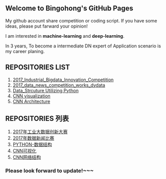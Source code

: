 ## Welcome to Bingohong's GitHub Pages
My github account share competition or coding script. If you have some ideas, please put farward your opinion!

I am interested in **machine-learning** and **deep-learning**.

In 3 years, To become a intermediate DN expert of Application scenario is my career planing.

## REPOSITORIES LIST
1. [2017_Industrial_Bigdata_Innovation_Competition](https://github.com/Bingohong/2017-Industrial-Bigdata)
2. [2017_data_news_competition_works_dydata](https://github.com/Bingohong/data_news.github.com)
3. [Data_Strcuture Utilizing Python](https://github.com/Bingohong/Data_Structure_Pyhon/tree/master)
4. [CNN visualization](https://github.com/Bingohong/tf_cnnvis)
5. [CNN Architecture](https://github.com/Bingohong/Convolution-Neural-Network/tree/master/CNN-architecture)

## REPOSITORIES 列表
1. [2017年工业大数据创新大赛](https://github.com/Bingohong/2017-Industrial-Bigdata)
2. [2017年数据新闻比赛](https://github.com/Bingohong/data_news.github.com)
3. [PYTHON-数据结构](https://github.com/Bingohong/Data_Structure_Pyhon/tree/master)
4. [CNN可视化](https://github.com/Bingohong/tf_cnnvis)
5. [CNN网络结构](https://github.com/Bingohong/Convolution-Neural-Network/tree/master/CNN-architecture)

### Please look forward to update!~~~

